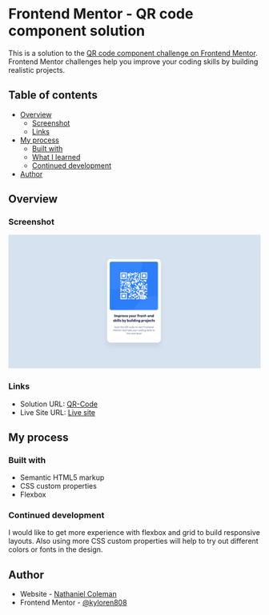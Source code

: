 # Frontend Mentor - QR code component solution

This is a solution to the [QR code component challenge on Frontend Mentor](https://www.frontendmentor.io/challenges/qr-code-component-iux_sIO_H). Frontend Mentor challenges help you improve your coding skills by building realistic projects.

## Table of contents

- [Overview](#overview)
  - [Screenshot](#screenshot)
  - [Links](#links)
- [My process](#my-process)
  - [Built with](#built-with)
  - [What I learned](#what-i-learned)
  - [Continued development](#continued-development)
- [Author](#author)

## Overview

### Screenshot

![Design preview for the QR code component coding challenge](./design/Desk-Screenshot.png)

### Links

- Solution URL: [QR-Code](https://github.com/kyloren808/qr-code-component-main.git)
- Live Site URL: [Live site](https://kyloren808.github.io/qr-code-component-main/)

## My process

### Built with

- Semantic HTML5 markup
- CSS custom properties
- Flexbox

### Continued development

I would like to get more experience with flexbox and grid to build responsive layouts. Also using more CSS custom properties will help to try out different colors or fonts in the design.

## Author

- Website - [Nathaniel Coleman](https://www.turtleshellwebdesigns.com)
- Frontend Mentor - [@kyloren808](https://www.frontendmentor.io/profile/kyloren808)
